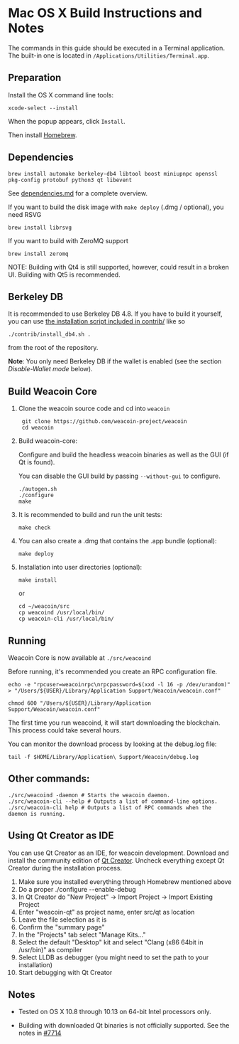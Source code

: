 Mac OS X Build Instructions and Notes
====================================
The commands in this guide should be executed in a Terminal application.
The built-in one is located in `/Applications/Utilities/Terminal.app`.

Preparation
-----------
Install the OS X command line tools:

`xcode-select --install`

When the popup appears, click `Install`.

Then install [Homebrew](https://brew.sh).

Dependencies
----------------------

    brew install automake berkeley-db4 libtool boost miniupnpc openssl pkg-config protobuf python3 qt libevent

See [dependencies.md](dependencies.md) for a complete overview.

If you want to build the disk image with `make deploy` (.dmg / optional), you need RSVG

    brew install librsvg

If you want to build with ZeroMQ support
    
    brew install zeromq

NOTE: Building with Qt4 is still supported, however, could result in a broken UI. Building with Qt5 is recommended.

Berkeley DB
-----------
It is recommended to use Berkeley DB 4.8. If you have to build it yourself,
you can use [the installation script included in contrib/](/contrib/install_db4.sh)
like so

```shell
./contrib/install_db4.sh .
```

from the root of the repository.

**Note**: You only need Berkeley DB if the wallet is enabled (see the section *Disable-Wallet mode* below).

Build Weacoin Core
------------------------

1. Clone the weacoin source code and cd into `weacoin`

        git clone https://github.com/weacoin-project/weacoin
        cd weacoin

2.  Build weacoin-core:

    Configure and build the headless weacoin binaries as well as the GUI (if Qt is found).

    You can disable the GUI build by passing `--without-gui` to configure.

        ./autogen.sh
        ./configure
        make

3.  It is recommended to build and run the unit tests:

        make check

4.  You can also create a .dmg that contains the .app bundle (optional):

        make deploy

5.  Installation into user directories (optional):

        make install

    or

        cd ~/weacoin/src
        cp weacoind /usr/local/bin/
        cp weacoin-cli /usr/local/bin/

Running
-------

Weacoin Core is now available at `./src/weacoind`

Before running, it's recommended you create an RPC configuration file.

    echo -e "rpcuser=weacoinrpc\nrpcpassword=$(xxd -l 16 -p /dev/urandom)" > "/Users/${USER}/Library/Application Support/Weacoin/weacoin.conf"

    chmod 600 "/Users/${USER}/Library/Application Support/Weacoin/weacoin.conf"

The first time you run weacoind, it will start downloading the blockchain. This process could take several hours.

You can monitor the download process by looking at the debug.log file:

    tail -f $HOME/Library/Application\ Support/Weacoin/debug.log

Other commands:
-------

    ./src/weacoind -daemon # Starts the weacoin daemon.
    ./src/weacoin-cli --help # Outputs a list of command-line options.
    ./src/weacoin-cli help # Outputs a list of RPC commands when the daemon is running.

Using Qt Creator as IDE
------------------------
You can use Qt Creator as an IDE, for weacoin development.
Download and install the community edition of [Qt Creator](https://www.qt.io/download/).
Uncheck everything except Qt Creator during the installation process.

1. Make sure you installed everything through Homebrew mentioned above
2. Do a proper ./configure --enable-debug
3. In Qt Creator do "New Project" -> Import Project -> Import Existing Project
4. Enter "weacoin-qt" as project name, enter src/qt as location
5. Leave the file selection as it is
6. Confirm the "summary page"
7. In the "Projects" tab select "Manage Kits..."
8. Select the default "Desktop" kit and select "Clang (x86 64bit in /usr/bin)" as compiler
9. Select LLDB as debugger (you might need to set the path to your installation)
10. Start debugging with Qt Creator

Notes
-----

* Tested on OS X 10.8 through 10.13 on 64-bit Intel processors only.

* Building with downloaded Qt binaries is not officially supported. See the notes in [#7714](https://github.com/bitcoin/bitcoin/issues/7714)
